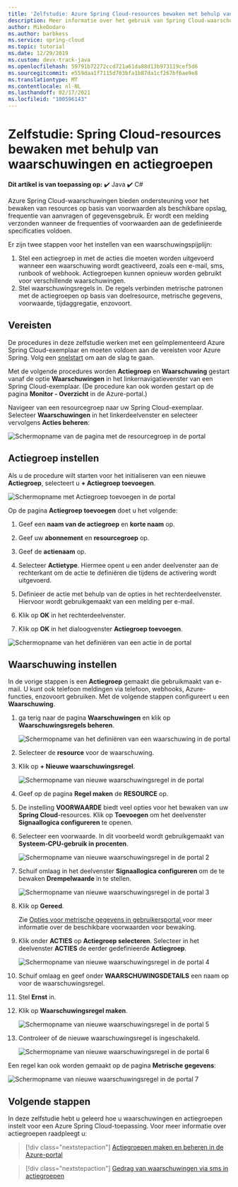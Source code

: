 ```yaml
---
title: 'Zelfstudie: Azure Spring Cloud-resources bewaken met behulp van waarschuwingen en actiegroepen | Microsoft Docs'
description: Meer informatie over het gebruik van Spring Cloud-waarschuwingen.
author: MikeDodaro
ms.author: barbkess
ms.service: spring-cloud
ms.topic: tutorial
ms.date: 12/29/2019
ms.custom: devx-track-java
ms.openlocfilehash: 59791b72272ccd721a61da88d13b973119cef5d6
ms.sourcegitcommit: e559daa1f7115d703bfa1b87da1cf267bf6ae9e8
ms.translationtype: MT
ms.contentlocale: nl-NL
ms.lasthandoff: 02/17/2021
ms.locfileid: "100596143"
---
```

# <a name="tutorial-how-to-monitor-spring-cloud-resources-using-alerts-and-action-groups"></a>Zelfstudie: Spring Cloud-resources bewaken met behulp van waarschuwingen en actiegroepen

**Dit artikel is van toepassing op:** ✔️ Java ✔️ C#

Azure Spring Cloud-waarschuwingen bieden ondersteuning voor het bewaken van resources op basis van voorwaarden als beschikbare opslag, frequentie van aanvragen of gegevensgebruik. Er wordt een melding verzonden wanneer de frequenties of voorwaarden aan de gedefinieerde specificaties voldoen.

Er zijn twee stappen voor het instellen van een waarschuwingspijplijn: 
1. Stel een actiegroep in met de acties die moeten worden uitgevoerd wanneer een waarschuwing wordt geactiveerd, zoals een e-mail, sms, runbook of webhook. Actiegroepen kunnen opnieuw worden gebruikt voor verschillende waarschuwingen.
2. Stel waarschuwingsregels in. De regels verbinden metrische patronen met de actiegroepen op basis van doelresource, metrische gegevens, voorwaarde, tijdaggregatie, enzovoort.

## <a name="prerequisites"></a>Vereisten

De procedures in deze zelfstudie werken met een geïmplementeerd Azure Spring Cloud-exemplaar en moeten voldoen aan de vereisten voor Azure Spring.  Volg een [snelstart](spring-cloud-quickstart.md) om aan de slag te gaan.

Met de volgende procedures worden **Actiegroep** en **Waarschuwing** gestart vanaf de optie **Waarschuwingen** in het linkernavigatievenster van een Spring Cloud-exemplaar. (De procedure kan ook worden gestart op de pagina **Monitor - Overzicht** in de Azure-portal.) 

Navigeer van een resourcegroep naar uw Spring Cloud-exemplaar. Selecteer **Waarschuwingen** in het linkerdeelvenster en selecteer vervolgens **Acties beheren**:

![Schermopname van de pagina met de resourcegroep in de portal](media/alerts-action-groups/action-1-a.png)

## <a name="set-up-action-group"></a>Actiegroep instellen

Als u de procedure wilt starten voor het initialiseren van een nieuwe **Actiegroep**, selecteert u **+ Actiegroep toevoegen**.

![Schermopname met Actiegroep toevoegen in de portal](media/alerts-action-groups/action-1.png)

Op de pagina **Actiegroep toevoegen** doet u het volgende:

 1. Geef een **naam van de actiegroep** en **korte naam** op.

 1. Geef uw **abonnement** en **resourcegroep** op.

 1. Geef de **actienaam** op.

 1. Selecteer **Actietype**.  Hiermee opent u een ander deelvenster aan de rechterkant om de actie te definiëren die tijdens de activering wordt uitgevoerd.

 1. Definieer de actie met behulp van de opties in het rechterdeelvenster.  Hiervoor wordt gebruikgemaakt van een melding per e-mail.

 1. Klik op **OK** in het rechterdeelvenster.

 1. Klik op **OK** in het dialoogvenster **Actiegroep toevoegen**. 

  ![Schermopname van het definiëren van een actie in de portal](media/alerts-action-groups/action-2.png)

## <a name="set-up-alert"></a>Waarschuwing instellen 

In de vorige stappen is een **Actiegroep** gemaakt die gebruikmaakt van e-mail. U kunt ook telefoon meldingen via telefoon, webhooks, Azure-functies, enzovoort gebruiken. Met de volgende stappen configureert u een **Waarschuwing**.

1. ga terig naar de pagina **Waarschuwingen** en klik op **Waarschuwingsregels beheren**.

   ![Schermopname van het definiëren van een waarschuwing in de portal](media/alerts-action-groups/alerts-2.png)

1. Selecteer de **resource** voor de waarschuwing.

1. Klik op **+ Nieuwe waarschuwingsregel**.

   ![Schermopname van nieuwe waarschuwingsregel in de portal](media/alerts-action-groups/alerts-3.png)

1. Geef op de pagina **Regel maken** de **RESOURCE** op.

1. De instelling **VOORWAARDE** biedt veel opties voor het bewaken van uw **Spring Cloud**-resources.  Klik op **Toevoegen** om het deelvenster **Signaallogica configureren** te openen.

1. Selecteer een voorwaarde. In dit voorbeeld wordt gebruikgemaakt van **Systeem-CPU-gebruik in procenten**.

   ![Schermopname van nieuwe waarschuwingsregel in de portal 2](media/alerts-action-groups/alerts-3-1.png)

1. Schuif omlaag in het deelvenster **Signaallogica configureren** om de te bewaken **Drempelwaarde** in te stellen.

   ![Schermopname van nieuwe waarschuwingsregel in de portal 3](media/alerts-action-groups/alerts-3-2.png)

1. Klik op **Gereed**.

   Zie [Opties voor metrische gegevens in gebruikersportal ](spring-cloud-concept-metrics.md#user-metrics-options)voor meer informatie over de beschikbare voorwaarden voor bewaking.

1. Klik onder **ACTIES** op **Actiegroep selecteren**. Selecteer in het deelvenster **ACTIES** de eerder gedefinieerde **Actiegroep**.

   ![Schermopname van nieuwe waarschuwingsregel in de portal 4](media/alerts-action-groups/alerts-3-3.png) 

1. Schuif omlaag en geef onder **WAARSCHUWINGSDETAILS** een naam op voor de waarschuwingsregel.

1. Stel **Ernst** in.

1. Klik op **Waarschuwingsregel maken**.

   ![Schermopname van nieuwe waarschuwingsregel in de portal 5](media/alerts-action-groups/alerts-3-4.png)

1. Controleer of de nieuwe waarschuwingsregel is ingeschakeld.

   ![Schermopname van nieuwe waarschuwingsregel in de portal 6](media/alerts-action-groups/alerts-4.png)

Een regel kan ook worden gemaakt op de pagina **Metrische gegevens**:

![Schermopname van nieuwe waarschuwingsregel in de portal 7](media/alerts-action-groups/alerts-5.png)

## <a name="next-steps"></a>Volgende stappen

In deze zelfstudie hebt u geleerd hoe u waarschuwingen en actiegroepen instelt voor een Azure Spring Cloud-toepassing. Voor meer informatie over actiegroepen raadpleegt u:

> [!div class="nextstepaction"]
> [Actiegroepen maken en beheren in de Azure-portal](../azure-monitor/alerts/action-groups.md)

> [!div class="nextstepaction"]
> [Gedrag van waarschuwingen via sms in actiegroepen](../azure-monitor/alerts/alerts-sms-behavior.md)